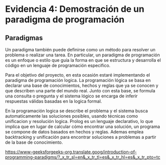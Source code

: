 # Evidencia 4: Demostración de un paradigma de programación 

## Paradigmas
Un paradigma también puede definirse como un método para resolver un problema o realizar una tarea. En particular, un paradigma de programación es un enfoque o estilo que guía la forma en que se estructura y desarrolla el código en un lenguaje de programación especifico.

Para el objetivo del proyecto, en esta ocasión estaré implementando el paradigma de programación logica.
La programación lógica se basa en declarar una base de conocimientos, hechos y reglas que ya se conocen y que describen una parte del mundo real. Junto con esta base, se formula una consulta o pregunta y el sistema lógico se encarga de inferir respuestas válidas basadas en la logica formal.

En la programación logica se describe el problema y el sistema busca automaticamente las soluciones posibles, usando técnicas como unificacion y resolución logica. Prolog es un lenguaje declarativo, lo que implica que en lugar de calcular cómo encontrar una solución, un programa se compone de datos basados ​​en hechos y reglas. Ademas emplea backtracking y unificación para encontrar soluciones a problemas a partir de la base de conocimiento.

https://www-geeksforgeeks-org.translate.goog/introduction-of-programming-paradigms/?_x_tr_sl=en&_x_tr_tl=es&_x_tr_hl=es&_x_tr_pto=tc
